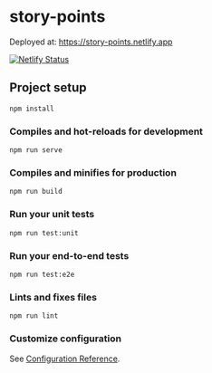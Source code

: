 # story-points

Deployed at: https://story-points.netlify.app  

[![Netlify Status](https://api.netlify.com/api/v1/badges/f8eb8189-4820-4a87-9a7a-f449bf26fc02/deploy-status)](https://app.netlify.com/sites/story-points/deploys)

## Project setup
```
npm install
```

### Compiles and hot-reloads for development
```
npm run serve
```

### Compiles and minifies for production
```
npm run build
```

### Run your unit tests
```
npm run test:unit
```

### Run your end-to-end tests
```
npm run test:e2e
```

### Lints and fixes files
```
npm run lint
```

### Customize configuration
See [Configuration Reference](https://cli.vuejs.org/config/).
